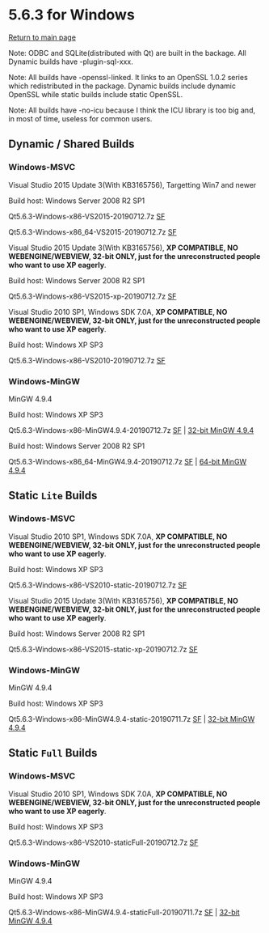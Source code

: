 # 5.6.3 for Windows

[Return to main page](index.md)

Note: ODBC and SQLite(distributed with Qt) are built in the backage. All Dynamic builds have -plugin-sql-xxx.

Note: All builds have -openssl-linked. It links to an OpenSSL 1.0.2 series which redistributed in the package. Dynamic builds include dynamic OpenSSL while static builds include static OpenSSL.

Note: All builds have -no-icu because I think the ICU library is too big and, in most of time, useless for common users.

## Dynamic / Shared Builds

### Windows-MSVC

Visual Studio 2015 Update 3(With KB3165756), Targetting Win7 and newer

Build host: Windows Server 2008 R2 SP1

Qt5.6.3-Windows-x86-VS2015-20190712.7z [SF](https://sourceforge.net/projects/fsu0413-qtbuilds/files/Qt5.6/Windows-x86/Qt5.6.3-Windows-x86-VS2015-20190712.7z)

Qt5.6.3-Windows-x86_64-VS2015-20190712.7z [SF](https://sourceforge.net/projects/fsu0413-qtbuilds/files/Qt5.6/Windows-x86_64/Qt5.6.3-Windows-x86_64-VS2015-20190712.7z)

Visual Studio 2015 Update 3(With KB3165756), __XP COMPATIBLE, NO WEBENGINE/WEBVIEW, 32-bit ONLY, just for the unreconstructed people who want to use XP eagerly__.

Build host: Windows Server 2008 R2 SP1

Qt5.6.3-Windows-x86-VS2015-xp-20190712.7z [SF](https://sourceforge.net/projects/fsu0413-qtbuilds/files/Qt5.6/Windows-x86/Qt5.6.3-Windows-x86-VS2015-xp-20190712.7z)

Visual Studio 2010 SP1, Windows SDK 7.0A, __XP COMPATIBLE, NO WEBENGINE/WEBVIEW, 32-bit ONLY, just for the unreconstructed people who want to use XP eagerly__.

Build host: Windows XP SP3

Qt5.6.3-Windows-x86-VS2010-20190712.7z [SF](https://sourceforge.net/projects/fsu0413-qtbuilds/files/Qt5.6/Windows-x86/Qt5.6.3-Windows-x86-VS2010-20190712.7z)

### Windows-MinGW

MinGW 4.9.4

Build host: Windows XP SP3

Qt5.6.3-Windows-x86-MinGW4.9.4-20190712.7z [SF](https://sourceforge.net/projects/fsu0413-qtbuilds/files/Qt5.6/Windows-x86/Qt5.6.3-Windows-x86-MinGW4.9.4-20190712.7z) | [32-bit MinGW 4.9.4](https://sourceforge.net/projects/mingw-w64/files/Toolchains%20targetting%20Win32/Personal%20Builds/mingw-builds/4.9.4/threads-posix/dwarf/i686-4.9.4-release-posix-dwarf-rt_v5-rev0.7z)

Build host: Windows Server 2008 R2 SP1

Qt5.6.3-Windows-x86_64-MinGW4.9.4-20190712.7z [SF](https://sourceforge.net/projects/fsu0413-qtbuilds/files/Qt5.6/Windows-x86_64/Qt5.6.3-Windows-x86_64-MinGW4.9.4-20190712.7z) | [64-bit MinGW 4.9.4](https://sourceforge.net/projects/mingw-w64/files/Toolchains%20targetting%20Win64/Personal%20Builds/mingw-builds/4.9.4/threads-posix/seh/x86_64-4.9.4-release-posix-seh-rt_v5-rev0.7z)

## Static `Lite` Builds

### Windows-MSVC

Visual Studio 2010 SP1, Windows SDK 7.0A, __XP COMPATIBLE, NO WEBENGINE/WEBVIEW, 32-bit ONLY, just for the unreconstructed people who want to use XP eagerly__.

Build host: Windows XP SP3

Qt5.6.3-Windows-x86-VS2010-static-20190712.7z [SF](https://sourceforge.net/projects/fsu0413-qtbuilds/files/Qt5.6/Windows-x86/Qt5.6.3-Windows-x86-VS2010-static-20190712.7z)

Visual Studio 2015 Update 3(With KB3165756), __XP COMPATIBLE, NO WEBENGINE/WEBVIEW, 32-bit ONLY, just for the unreconstructed people who want to use XP eagerly__.

Build host: Windows Server 2008 R2 SP1

Qt5.6.3-Windows-x86-VS2015-static-xp-20190712.7z [SF](https://sourceforge.net/projects/fsu0413-qtbuilds/files/Qt5.6/Windows-x86/Qt5.6.3-Windows-x86-VS2015-static-xp-20190712.7z)

### Windows-MinGW

MinGW 4.9.4

Build host: Windows XP SP3

Qt5.6.3-Windows-x86-MinGW4.9.4-static-20190711.7z [SF](https://sourceforge.net/projects/fsu0413-qtbuilds/files/Qt5.6/Windows-x86/Qt5.6.3-Windows-x86-MinGW4.9.4-static-20190711.7z) | [32-bit MinGW 4.9.4](https://sourceforge.net/projects/mingw-w64/files/Toolchains%20targetting%20Win32/Personal%20Builds/mingw-builds/4.9.4/threads-posix/dwarf/i686-4.9.4-release-posix-dwarf-rt_v5-rev0.7z)

## Static `Full` Builds

### Windows-MSVC

Visual Studio 2010 SP1, Windows SDK 7.0A, __XP COMPATIBLE, NO WEBENGINE/WEBVIEW, 32-bit ONLY, just for the unreconstructed people who want to use XP eagerly__.

Build host: Windows XP SP3

Qt5.6.3-Windows-x86-VS2010-staticFull-20190712.7z [SF](https://sourceforge.net/projects/fsu0413-qtbuilds/files/Qt5.6/Windows-x86/Qt5.6.3-Windows-x86-VS2010-staticFull-20190712.7z)

### Windows-MinGW

MinGW 4.9.4

Build host: Windows XP SP3

Qt5.6.3-Windows-x86-MinGW4.9.4-staticFull-20190711.7z [SF](https://sourceforge.net/projects/fsu0413-qtbuilds/files/Qt5.6/Windows-x86/Qt5.6.3-Windows-x86-MinGW4.9.4-staticFull-20190711.7z) | [32-bit MinGW 4.9.4](https://sourceforge.net/projects/mingw-w64/files/Toolchains%20targetting%20Win32/Personal%20Builds/mingw-builds/4.9.4/threads-posix/dwarf/i686-4.9.4-release-posix-dwarf-rt_v5-rev0.7z)
